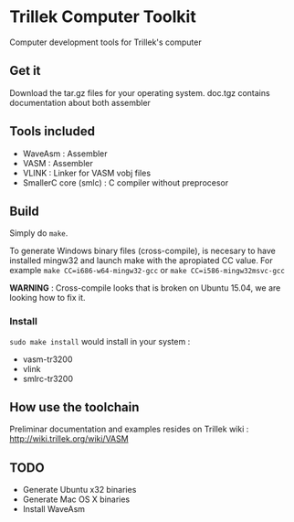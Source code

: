 # Trillek Computer Toolkit
Computer development tools for Trillek's computer

## Get it

Download the tar.gz files for your operating system. doc.tgz contains
documentation about both assembler

## Tools included

- WaveAsm : Assembler
- VASM : Assembler
- VLINK : Linker for VASM vobj files
- SmallerC core (smlc) : C compiler without preprocesor

## Build
Simply do ```make```.

To generate Windows binary files (cross-compile), is necesary to have installed
mingw32 and launch make with the apropiated CC value. For example
```make CC=i686-w64-mingw32-gcc``` or ```make CC=i586-mingw32msvc-gcc```

**WARNING** : Cross-compile looks that is broken on Ubuntu 15.04, we are looking how to fix it.


### Install
```sudo make install``` would install in your system :

- vasm-tr3200
- vlink
- smlrc-tr3200

## How use the toolchain
Preliminar documentation and examples resides on Trillek wiki : http://wiki.trillek.org/wiki/VASM

## TODO

- Generate Ubuntu x32 binaries
- Generate Mac OS X binaries
- Install WaveAsm

